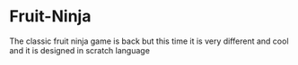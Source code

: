 # Fruit-Ninja
The classic fruit ninja game is back but this time it is very different and cool and it is designed in scratch language
